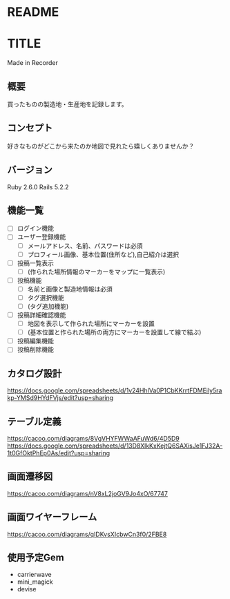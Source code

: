 # README

# TITLE
Made in Recorder

## 概要
買ったものの製造地・生産地を記録します。

## コンセプト
好きなものがどこから来たのか地図で見れたら嬉しくありませんか？

## バージョン
Ruby 2.6.0
Rails 5.2.2

## 機能一覧
- [ ] ログイン機能
- [ ] ユーザー登録機能
  - [ ] メールアドレス、名前、パスワードは必須
  - [ ] プロフィール画像、基本位置(住所など),自己紹介は選択
- [ ] 投稿一覧表示
  - [ ] (作られた場所情報のマーカーをマップに一覧表示)
- [ ] 投稿機能
  - [ ] 名前と画像と製造地情報は必須
  - [ ] タグ選択機能
  - [ ] (タグ追加機能)
- [ ] 投稿詳細確認機能
  - [ ] 地図を表示して作られた場所にマーカーを設置
  - [ ] (基本位置と作られた場所の両方にマーカーを設置して線で結ぶ)
- [ ] 投稿編集機能
- [ ] 投稿削除機能

## カタログ設計
https://docs.google.com/spreadsheets/d/1v24HhlVa0P1CbKKrrtFDMEily5rakp-YMSd9HYdFVjs/edit?usp=sharing

## テーブル定義
https://cacoo.com/diagrams/8VgVHYFWWaAFuWd6/4D5D9  
https://docs.google.com/spreadsheets/d/13D8XlkKxKejtQ6SAXisJe1FJ32A-1t0GfOktPhEp0As/edit?usp=sharing

## 画面遷移図
https://cacoo.com/diagrams/nV8xL2joGV9Jo4xO/67747

## 画面ワイヤーフレーム
https://cacoo.com/diagrams/qIDKvsXIcbwCn3f0/2FBE8

## 使用予定Gem
* carrierwave
* mini_magick
* devise
